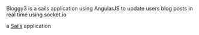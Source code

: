 Bloggy3 is a sails application using AngularJS to update
users blog posts in real time using socket.io

a [Sails](http://sailsjs.org) application


